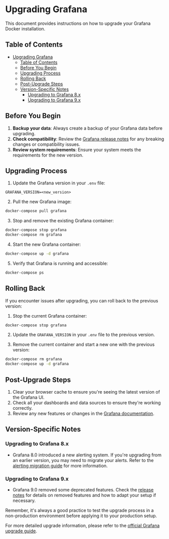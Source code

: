 # Upgrading Grafana

This document provides instructions on how to upgrade your Grafana Docker installation.

## Table of Contents

- [Upgrading Grafana](#upgrading-grafana)
  - [Table of Contents](#table-of-contents)
  - [Before You Begin](#before-you-begin)
  - [Upgrading Process](#upgrading-process)
  - [Rolling Back](#rolling-back)
  - [Post-Upgrade Steps](#post-upgrade-steps)
  - [Version-Specific Notes](#version-specific-notes)
    - [Upgrading to Grafana 8.x](#upgrading-to-grafana-8x)
    - [Upgrading to Grafana 9.x](#upgrading-to-grafana-9x)

## Before You Begin

1. **Backup your data**: Always create a backup of your Grafana data before upgrading.
2. **Check compatibility**: Review the [Grafana release notes](https://grafana.com/docs/grafana/latest/release-notes/) for any breaking changes or compatibility issues.
3. **Review system requirements**: Ensure your system meets the requirements for the new version.

## Upgrading Process

1. Update the Grafana version in your `.env` file:

```
GRAFANA_VERSION=<new_version>
```

2. Pull the new Grafana image:

```bash
docker-compose pull grafana
```

3. Stop and remove the existing Grafana container:

```bash
docker-compose stop grafana
docker-compose rm grafana
```

4. Start the new Grafana container:

```bash
docker-compose up -d grafana
```

5. Verify that Grafana is running and accessible:

```bash
docker-compose ps
```

## Rolling Back

If you encounter issues after upgrading, you can roll back to the previous version:

1. Stop the current Grafana container:

```bash
docker-compose stop grafana
```

2. Update the `GRAFANA_VERSION` in your `.env` file to the previous version.

3. Remove the current container and start a new one with the previous version:

```bash
docker-compose rm grafana
docker-compose up -d grafana
```

## Post-Upgrade Steps

1. Clear your browser cache to ensure you're seeing the latest version of the Grafana UI.
2. Check all your dashboards and data sources to ensure they're working correctly.
3. Review any new features or changes in the [Grafana documentation](https://grafana.com/docs/grafana/latest/).

## Version-Specific Notes

### Upgrading to Grafana 8.x

- Grafana 8.0 introduced a new alerting system. If you're upgrading from an earlier version, you may need to migrate your alerts. Refer to the [alerting migration guide](https://grafana.com/docs/grafana/latest/alerting/unified-alerting/migrate-alerts/) for more information.

### Upgrading to Grafana 9.x

- Grafana 9.0 removed some deprecated features. Check the [release notes](https://grafana.com/docs/grafana/latest/release-notes/release-notes-9-0-0/) for details on removed features and how to adapt your setup if necessary.

Remember, it's always a good practice to test the upgrade process in a non-production environment before applying it to your production setup.

For more detailed upgrade information, please refer to the [official Grafana upgrade guide](https://grafana.com/docs/grafana/latest/setup-grafana/upgrade-grafana/).
